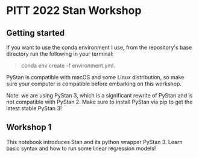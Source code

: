 # PITT 2022 Stan Workshop
## Getting started
If you want to use the conda environment I use, from the repository's base directory run the following in your terminal:
>conda env create -f environment.yml.

PyStan is compatible with macOS and some Linux distribution, so make sure your computer is compatible before embarking on this workshop.

Note: we are using PyStan 3, which is a significant rewrite of PyStan and is not compatible with PyStan 2.  Make sure to install PyStan via pip to get the latest stable PyStan 3!

## Workshop 1
This notebook introduces Stan and its python wrapper PyStan 3.  Learn basic syntax and how to run some linear regression models!